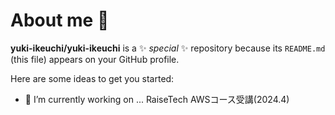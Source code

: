 # About me 👋


**yuki-ikeuchi/yuki-ikeuchi** is a ✨ _special_ ✨ repository because its `README.md` (this file) appears on your GitHub profile.

Here are some ideas to get you started:

- 🔭 I’m currently working on ... RaiseTech AWSコース受講(2024.4)

